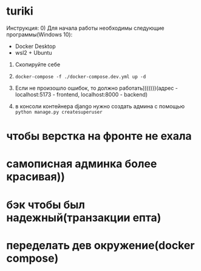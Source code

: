 # turiki  
Инструкция:
0) Для начала работы необходимы следующие программы(Windows 10):
 - Docker Desktop
 - wsl2 + Ubuntu

1) Скопируйте себе
2) ```docker-compose -f ./docker-compose.dev.yml up -d```
3) Если не произошло ошибок, то должно работать)))))))(адрес - localhost:5173 - frontend, localhost:8000 - backend)

4) в консоли контейнера django нужно создать админа с помощью ```python manage.py createsuperuser```

# чтобы верстка на фронте не ехала
# самописная админка более красивая))
# бэк чтобы был надежный(транзакции епта)
# переделать дев окружение(docker compose)
